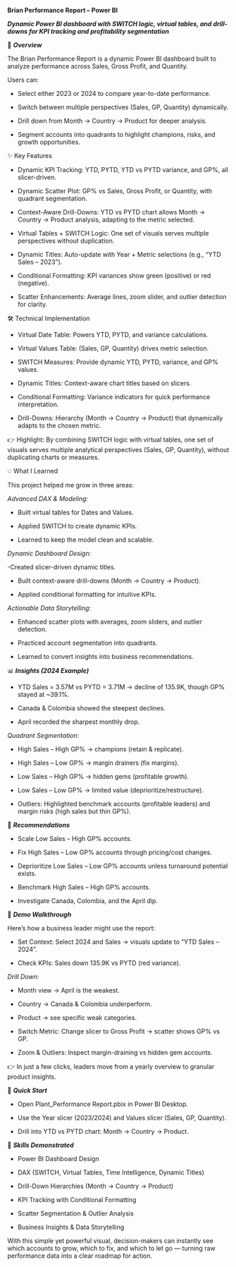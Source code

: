 ****Brian Performance Report – Power BI****

_**Dynamic Power BI dashboard with SWITCH logic, virtual tables, and drill-downs for KPI tracking and profitability segmentation**_

📖 _**Overview**_

The Brian Performance Report is a dynamic Power BI dashboard built to analyze performance across Sales, Gross Profit, and Quantity.

Users can:

- Select either 2023 or 2024 to compare year-to-date performance.

- Switch between multiple perspectives (Sales, GP, Quantity) dynamically.

- Drill down from Month → Country → Product for deeper analysis.

- Segment accounts into quadrants to highlight champions, risks, and growth opportunities.

✨ Key Features

- Dynamic KPI Tracking: YTD, PYTD, YTD vs PYTD variance, and GP%, all slicer-driven.

- Dynamic Scatter Plot: GP% vs Sales, Gross Profit, or Quantity, with quadrant segmentation.

- Context-Aware Drill-Downs: YTD vs PYTD chart allows Month → Country → Product analysis, adapting to the metric selected.

- Virtual Tables + SWITCH Logic: One set of visuals serves multiple perspectives without duplication.

- Dynamic Titles: Auto-update with Year + Metric selections (e.g., “YTD Sales – 2023”).

- Conditional Formatting: KPI variances show green (positive) or red (negative).

- Scatter Enhancements: Average lines, zoom slider, and outlier detection for clarity.

🛠 Technical Implementation

- Virtual Date Table: Powers YTD, PYTD, and variance calculations.

- Virtual Values Table: (Sales, GP, Quantity) drives metric selection.

- SWITCH Measures: Provide dynamic YTD, PYTD, variance, and GP% values.

- Dynamic Titles: Context-aware chart titles based on slicers.

- Conditional Formatting: Variance indicators for quick performance interpretation.

- Drill-Downs: Hierarchy (Month → Country → Product) that dynamically adapts to the chosen metric.

👉 Highlight: By combining SWITCH logic with virtual tables, one set of visuals serves multiple analytical perspectives (Sales, GP, Quantity), without duplicating charts or measures.

💡 What I Learned

This project helped me grow in three areas:

_Advanced DAX & Modeling:_

- Built virtual tables for Dates and Values.

- Applied SWITCH to create dynamic KPIs.

- Learned to keep the model clean and scalable.

_Dynamic Dashboard Design:_

-Created slicer-driven dynamic titles.

- Built context-aware drill-downs (Month → Country → Product).

- Applied conditional formatting for intuitive KPIs.

_Actionable Data Storytelling:_

- Enhanced scatter plots with averages, zoom sliders, and outlier detection.

- Practiced account segmentation into quadrants.

- Learned to convert insights into business recommendations.

📊 **_Insights (2024 Example)_**

- YTD Sales = 3.57M vs PYTD = 3.71M → decline of 135.9K, though GP% stayed at ~39.1%.

- Canada & Colombia showed the steepest declines.

- April recorded the sharpest monthly drop.

_Quadrant Segmentation:_

- High Sales – High GP% → champions (retain & replicate).

- High Sales – Low GP% → margin drainers (fix margins).

- Low Sales – High GP% → hidden gems (profitable growth).

- Low Sales – Low GP% → limited value (deprioritize/restructure).

- Outliers: Highlighted benchmark accounts (profitable leaders) and margin risks (high sales but thin GP%).

🎯 _**Recommendations**_

- Scale Low Sales – High GP% accounts.

- Fix High Sales – Low GP% accounts through pricing/cost changes.

- Deprioritize Low Sales – Low GP% accounts unless turnaround potential exists.

- Benchmark High Sales – High GP% accounts.

- Investigate Canada, Colombia, and the April dip.

🎥 _**Demo Walkthrough**_

Here’s how a business leader might use the report:

- Set Context: Select 2024 and Sales → visuals update to “YTD Sales – 2024”.

- Check KPIs: Sales down 135.9K vs PYTD (red variance).

_Drill Down:_

- Month view → April is the weakest.

- Country → Canada & Colombia underperform.

- Product → see specific weak categories.

- Switch Metric: Change slicer to Gross Profit → scatter shows GP% vs GP.

- Zoom & Outliers: Inspect margin-draining vs hidden gem accounts.

👉 In just a few clicks, leaders move from a yearly overview to granular product insights.

🔧 _**Quick Start**_

- Open Plant_Performance Report.pbix in Power BI Desktop.

- Use the Year slicer (2023/2024) and Values slicer (Sales, GP, Quantity).

- Drill into YTD vs PYTD chart: Month → Country → Product.

🧰 _**Skills Demonstrated**_

- Power BI Dashboard Design

- DAX (SWITCH, Virtual Tables, Time Intelligence, Dynamic Titles)

- Drill-Down Hierarchies (Month → Country → Product)

- KPI Tracking with Conditional Formatting

- Scatter Segmentation & Outlier Analysis

- Business Insights & Data Storytelling

With this simple yet powerful visual, decision-makers can instantly see which accounts to grow, which to fix, and which to let go — turning raw performance data into a clear roadmap for action.
